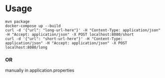 # Usage

~~~
mvn package
docker-compose up --build
curl -d '{"url": "long-url-here"}' -H "Content-Type: application/json" -H "Accept: application/json" -X POST localhost:8080/short 
curl -d '{"url": "short-url-here"}' -H "Content-Type: application/json" -H "Accept: application/json" -X POST localhost:8080/long 
~~~
### OR
manually in application.properties
